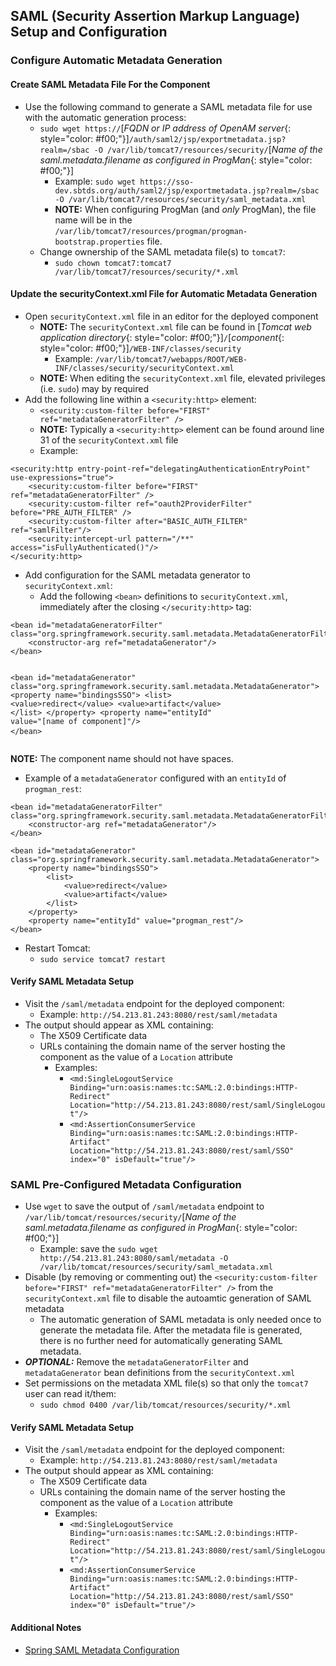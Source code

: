 ## SAML (Security Assertion Markup Language) Setup and Configuration

### Configure Automatic Metadata Generation

#### Create SAML Metadata File For the Component
* Use the following command to generate a SAML metadata file for use with the automatic generation process:
  * `sudo wget https://`[*FQDN or IP address of OpenAM server*{: style="color: #f00;"}]`/auth/saml2/jsp/exportmetadata.jsp?realm=/sbac -O /var/lib/tomcat7/resources/security/`[*Name of the saml.metadata.filename as configured in ProgMan*{: style="color: #f00;"}]
    * Example:  `sudo wget https://sso-dev.sbtds.org/auth/saml2/jsp/exportmetadata.jsp?realm=/sbac -O /var/lib/tomcat7/resources/security/saml_metadata.xml`
    * **NOTE:**  When configuring ProgMan (and *only* ProgMan), the file name will be in the `/var/lib/tomcat7/resources/progman/progman-bootstrap.properties` file.
  * Change ownership of the SAML metadata file(s) to `tomcat7`:
    * `sudo chown tomcat7:tomcat7 /var/lib/tomcat7/resources/security/*.xml`

#### Update the securityContext.xml File for Automatic Metadata Generation
* Open `securityContext.xml` file in an editor for the deployed component
  * **NOTE:** The `securityContext.xml` file can be found in [*Tomcat web application directory*{: style="color: #f00;"}]`/`[*component*{: style="color: #f00;"}]`/WEB-INF/classes/security`
    * Example: `/var/lib/tomcat7/webapps/ROOT/WEB-INF/classes/security/securityContext.xml`
  * **NOTE:** When editing the `securityContext.xml` file, elevated privileges (i.e. `sudo`) may by required
* Add the following line within a `<security:http>` element:
  * `<security:custom-filter before="FIRST" ref="metadataGeneratorFilter" />`
  * **NOTE:** Typically a `<security:http>` element can be found around line 31 of the `securityContext.xml` file
  * Example:

~~~~
<security:http entry-point-ref="delegatingAuthenticationEntryPoint" use-expressions="true">
    <security:custom-filter before="FIRST" ref="metadataGeneratorFilter" />
    <security:custom-filter ref="oauth2ProviderFilter" before="PRE_AUTH_FILTER" />
    <security:custom-filter after="BASIC_AUTH_FILTER" ref="samlFilter"/>
    <security:intercept-url pattern="/**" access="isFullyAuthenticated()"/>
</security:http>
~~~~

* Add configuration for the SAML metadata generator to `securityContext.xml`:
  * Add the following `<bean>` definitions to `securityContext.xml`, immediately after the closing `</security:http>` tag:

<div class="highlighter-rouge">
<pre class="highlight">
<code>&lt;bean id="metadataGeneratorFilter" class="org.springframework.security.saml.metadata.MetadataGeneratorFilter"&gt;
    &lt;constructor-arg ref="metadataGenerator"/&gt;
&lt;/bean&gt;

&lt;bean id="metadataGenerator" class="org.springframework.security.saml.metadata.MetadataGenerator"&gt;
    &lt;property name="bindingsSSO"&gt;
        &lt;list&gt;
            &lt;value&gt;redirect&lt;/value&gt;
            &lt;value&gt;artifact&lt;/value&gt;
        &lt;/list&gt;
    &lt;/property&gt;
    &lt;property name="entityId" value="[<span class="placeholder">name of component</span>]"/&gt;
&lt;/bean&gt;</code>
</pre>
</div>

**NOTE:** The component name should not have spaces.

* Example of a `metadataGenerator` configured with an `entityId` of `progman_rest`:

~~~~
<bean id="metadataGeneratorFilter" class="org.springframework.security.saml.metadata.MetadataGeneratorFilter">
    <constructor-arg ref="metadataGenerator"/>
</bean>

<bean id="metadataGenerator" class="org.springframework.security.saml.metadata.MetadataGenerator">
    <property name="bindingsSSO">
        <list>
            <value>redirect</value>
            <value>artifact</value>
        </list>
    </property>
    <property name="entityId" value="progman_rest"/>
</bean>
~~~~

* Restart Tomcat:
  * `sudo service tomcat7 restart`

#### Verify SAML Metadata Setup
* Visit the `/saml/metadata` endpoint for the deployed component:
  * Example:  `http://54.213.81.243:8080/rest/saml/metadata`
* The output should appear as XML containing:
  * The X509 Certificate data
  * URLs containing the domain name of the server hosting the component as the value of a `Location` attribute
    * Examples:
      * `<md:SingleLogoutService Binding="urn:oasis:names:tc:SAML:2.0:bindings:HTTP-Redirect" Location="http://54.213.81.243:8080/rest/saml/SingleLogout"/>`
      * `<md:AssertionConsumerService Binding="urn:oasis:names:tc:SAML:2.0:bindings:HTTP-Artifact" Location="http://54.213.81.243:8080/rest/saml/SSO" index="0" isDefault="true"/>`

### SAML Pre-Configured Metadata Configuration
* Use `wget` to save the output of `/saml/metadata` endpoint to `/var/lib/tomcat/resources/security/`[*Name of the saml.metadata.filename as configured in ProgMan*{: style="color: #f00;"}]
  * Example: save the `sudo wget http://54.213.81.243:8080/saml/metadata -O /var/lib/tomcat/resources/security/saml_metadata.xml`
* Disable (by removing or commenting out) the `<security:custom-filter before="FIRST" ref="metadataGeneratorFilter" />` from the `securityContext.xml` file to disable the autoamtic generation of SAML metadata
  * The automatic generation of SAML metadata is only needed once to generate the metadata file.  After the metadata file is generated, there is no further need for automatically generating SAML metadata.
* ***OPTIONAL:*** Remove the `metadataGeneratorFilter` and `metadataGenerator` bean definitions from the `securityContext.xml`
* Set permissions on the metadata XML file(s) so that only the `tomcat7` user can read it/them:
  * `sudo chmod 0400 /var/lib/tomcat/resources/security/*.xml`

#### Verify SAML Metadata Setup
* Visit the `/saml/metadata` endpoint for the deployed component:
  * Example:  `http://54.213.81.243:8080/rest/saml/metadata`
* The output should appear as XML containing:
  * The X509 Certificate data
  * URLs containing the domain name of the server hosting the component as the value of a `Location` attribute
    * Examples:
      * `<md:SingleLogoutService Binding="urn:oasis:names:tc:SAML:2.0:bindings:HTTP-Redirect" Location="http://54.213.81.243:8080/rest/saml/SingleLogout"/>`
      * `<md:AssertionConsumerService Binding="urn:oasis:names:tc:SAML:2.0:bindings:HTTP-Artifact" Location="http://54.213.81.243:8080/rest/saml/SSO" index="0" isDefault="true"/>`

#### Additional Notes
* [Spring SAML Metadata Configuration](http://docs.spring.io/spring-security-saml/docs/current/reference/html/configuration-metadata.html#configuration-metadata-sp-generation)